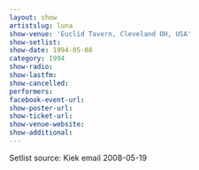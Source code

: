 ```yaml
---
layout: show
artistslug: luna
show-venue: 'Euclid Tavern, Cleveland OH, USA'
show-setlist: 
show-date: 1994-05-08
category: 1994
show-radio: 
show-lastfm: 
show-cancelled: 
performers: 
facebook-event-url: 
show-poster-url: 
show-ticket-url: 
show-venue-website: 
show-additional: 
---
```


Setlist source: Kiek email 2008-05-19
